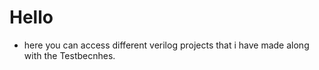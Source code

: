 # Hello
- here you can access different verilog projects that i have made along with the Testbecnhes.
